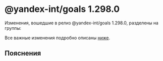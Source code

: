 # @yandex-int/goals 1.298.0

<!-- ЧЕЛОВЕЧЕСКОЕ ВСТУПЛЕНИЕ -->

Изменения, вошедшие в релиз @yandex-int/goals 1.298.0, разделены на группы:

Все важные изменения подробно описаны [ниже](#Пояснения).

## Пояснения


